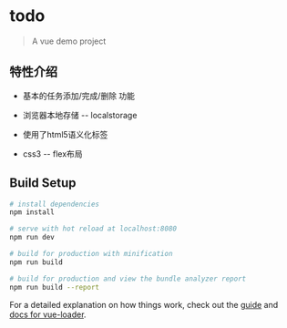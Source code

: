 # todo
>A vue demo project

## 特性介绍
* 基本的任务添加/完成/删除 功能

* 浏览器本地存储 -- localstorage

* 使用了html5语义化标签
 
* css3 -- flex布局

## Build Setup

``` bash
# install dependencies
npm install

# serve with hot reload at localhost:8080
npm run dev

# build for production with minification
npm run build

# build for production and view the bundle analyzer report
npm run build --report
```

For a detailed explanation on how things work, check out the [guide](http://vuejs-templates.github.io/webpack/) and [docs for vue-loader](http://vuejs.github.io/vue-loader).

